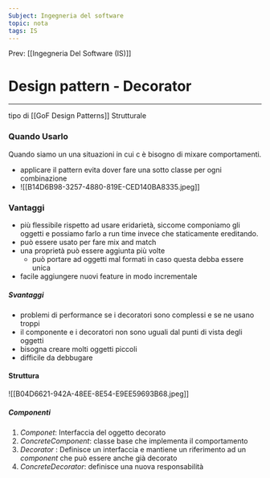 ```yaml
---
Subject: Ingegneria del software
topic: nota
tags: IS
---
```


Prev: [[Ingegneria Del Software (IS)]]

# Design pattern - Decorator
---

tipo di [[GoF Design Patterns]]  Strutturale

### Quando Usarlo 
Quando siamo un una situazioni in cui c è bisogno di mixare comportamenti.
- applicare il pattern evita dover fare una sotto classe per ogni combinazione 
- ![[B14D6B98-3257-4880-819E-CED140BA8335.jpeg]]

### Vantaggi
- più flessibile rispetto ad usare eridarietà, siccome componiamo gli oggetti e possiamo farlo a run time invece che staticamente ereditando. 
- può essere usato per fare mix and match
- una proprietà può essere aggiunta più volte
	- può portare ad oggetti mal formati in caso questa debba essere unica
- facile aggiungere nuovi feature in modo incrementale
##### Svantaggi
- problemi di performance se i decoratori sono complessi e se ne usano troppi
- il componente e i decoratori non sono uguali dal punti di vista degli oggetti
- bisogna creare molti oggetti piccoli 
- difficile da debbugare

#### Struttura
![[B04D6621-942A-48EE-8E54-E9EE59693B68.jpeg]]
##### Componenti
1. _Componet_: Interfaccia del oggetto decorato 
2. _ConcreteComponent_: classe base che implementa il comportamento 
3. _Decorator_ :  Definisce un interfaccia e mantiene un riferimento ad un _component_ che può essere anche già decorato
4. _ConcreteDecorator_: definisce una nuova responsabilità 